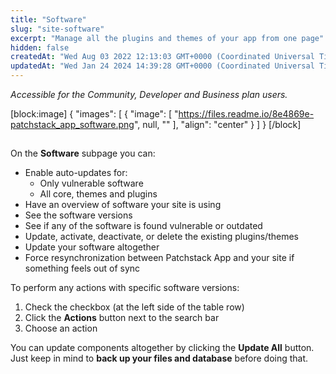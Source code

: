 ```yaml
---
title: "Software"
slug: "site-software"
excerpt: "Manage all the plugins and themes of your app from one page"
hidden: false
createdAt: "Wed Aug 03 2022 12:13:03 GMT+0000 (Coordinated Universal Time)"
updatedAt: "Wed Jan 24 2024 14:39:28 GMT+0000 (Coordinated Universal Time)"
---
```

_Accessible for the Community, Developer and Business plan users._

[block:image]
{
  "images": [
    {
      "image": [
        "https://files.readme.io/8e4869e-patchstack_app_software.png",
        null,
        ""
      ],
      "align": "center"
    }
  ]
}
[/block]


## 

On the **Software** subpage you can:

<ul>
<li>Enable auto-updates for:
<ul><li>Only vulnerable software</li><li>All core, themes and plugins</li></ul></li>
<li>Have an overview of software your site is using</li>
<li>See the software versions</li>
<li>See if any of the software is found vulnerable or outdated</li>
<li>Update, activate, deactivate, or delete the existing plugins/themes</li>
<lI>Update your software altogether</li>
<li>Force resynchronization between Patchstack App and your site if something feels out of sync</li></ul>

To perform any actions with specific software versions:

<ol><li>
Check the checkbox (at the left side of the table row)</li>
<li>Click the <b>Actions</b> button next to the search bar</li>
<li>Choose an action</li>
</ol>

You can update components altogether by clicking the **Update All** button.  
Just keep in mind to **back up your files and database** before doing that.
